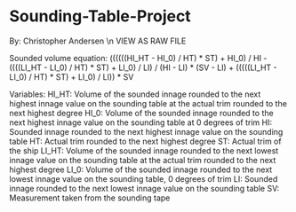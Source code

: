 # Sounding-Table-Project
By: Christopher Andersen \n
VIEW AS RAW FILE


Sounded volume equation: ((((((HI_HT - HI_0) / HT) * ST) + HI_0) / HI - ((((LI_HT - LI_0) / HT) * ST) + LI_0) / LI) / (HI - LI) * (SV - LI) + (((((LI_HT - LI_0) / HT) * ST) + LI_0) / LI)) * SV

Variables:
HI_HT: Volume of the sounded innage rounded to the next highest innage value on the sounding table at the actual trim rounded to the next highest degree
HI_0: Volume of the sounded innage rounded to the next highest innage value on the sounding table at 0 degrees of trim
HI: Sounded innage rounded to the next highest innage value on the sounding table
HT: Actual trim rounded to the next highest degree
ST: Actual trim of the ship
LI_HT: Volume of the sounded innage rounded to the next lowest innage value on the sounding table at the actual trim rounded to the next highest degree
LI_0: Volume of the sounded innage rounded to the next lowest innage value on the sounding table, 0 degrees of trim
LI: Sounded innage rounded to the next lowest innage value on the sounding table
SV: Measurement taken from the sounding tape

